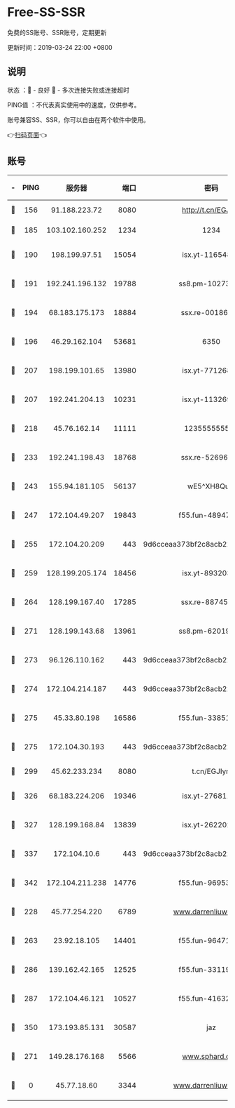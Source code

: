 # Free-SS-SSR

免费的SS账号、SSR账号，定期更新

更新时间：2019-03-24 22:00 +0800

## 说明

状态     ：🙂 - 良好 🙁 - 多次连接失败或连接超时

PING值   ：不代表真实使用中的速度，仅供参考。

账号兼容SS、SSR，你可以自由在两个软件中使用。

👉[扫码页面](https://liesauer.github.io/Free-SS-SSR/)👈

## 账号

|-|PING|服务器|端口|密码|加密方式|区域|
|:----:|:----:|:-----:|-----:|:----:|:----:|:----:|
|🙂|156|91.188.223.72|8080|http://t.cn/EGJIyrl|rc4-md5|RU|
|🙂|185|103.102.160.252|1234|1234|rc4-md5|JP|
|🙂|190|198.199.97.51|15054|isx.yt-11654879|aes-256-cfb|US|
|🙂|191|192.241.196.132|19788|ss8.pm-10273519|aes-256-cfb|US|
|🙂|194|68.183.175.173|18884|ssx.re-00186706|aes-256-cfb|US|
|🙂|196|46.29.162.104|53681|6350|aes-128-ctr|RU|
|🙂|207|198.199.101.65|13980|isx.yt-77126897|aes-256-cfb|US|
|🙂|207|192.241.204.13|10231|isx.yt-11326913|aes-256-cfb|US|
|🙂|218|45.76.162.14|11111|123555555555|aes-256-cfb|SG|
|🙂|233|192.241.198.43|18768|ssx.re-52696687|aes-256-cfb|US|
|🙂|243|155.94.181.105|56137|wE5^XH8Quw|aes-256-cfb|US|
|🙂|247|172.104.49.207|19843|f55.fun-48947292|aes-256-cfb|SG|
|🙂|255|172.104.20.209|443|9d6cceaa373bf2c8acb22e60b6a58be6|aes-256-cfb|US|
|🙂|259|128.199.205.174|18456|isx.yt-89320378|aes-256-cfb|SG|
|🙂|264|128.199.167.40|17285|ssx.re-88745830|aes-256-cfb|SG|
|🙂|271|128.199.143.68|13961|ss8.pm-62019170|aes-256-cfb|SG|
|🙂|273|96.126.110.162|443|9d6cceaa373bf2c8acb22e60b6a58be6|aes-256-cfb|US|
|🙂|274|172.104.214.187|443|9d6cceaa373bf2c8acb22e60b6a58be6|aes-256-cfb|US|
|🙂|275|45.33.80.198|16586|f55.fun-33851911|aes-256-cfb|US|
|🙂|275|172.104.30.193|443|9d6cceaa373bf2c8acb22e60b6a58be6|aes-256-cfb|US|
|🙂|299|45.62.233.234|8080|t.cn/EGJIyrl|rc4-md5|CA|
|🙂|326|68.183.224.206|19346|isx.yt-27681130|aes-256-cfb|SG|
|🙂|327|128.199.168.84|13839|isx.yt-26220217|aes-256-cfb|SG|
|🙂|337|172.104.10.6|443|9d6cceaa373bf2c8acb22e60b6a58be6|aes-256-cfb|US|
|🙂|342|172.104.211.238|14776|f55.fun-96953880|aes-256-cfb|US|
|🙂|228|45.77.254.220|6789|www.darrenliuwei.com|aes-256-cfb|SG|
|🙂|263|23.92.18.105|14401|f55.fun-96471682|aes-256-cfb|US|
|🙂|286|139.162.42.165|12525|f55.fun-33119577|aes-256-cfb|SG|
|🙂|287|172.104.46.121|10527|f55.fun-41632865|aes-256-cfb|SG|
|🙂|350|173.193.85.131|30587|jaz|aes-256-cfb|US|
|🙁|271|149.28.176.168|5566|www.sphard.com|aes-256-cfb|AU|
|🙁|0|45.77.18.60|3344|www.darrenliuwei.com|aes-256-cfb|JP|
